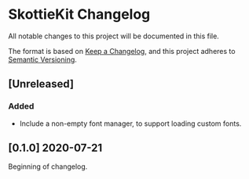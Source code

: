 # SkottieKit Changelog
All notable changes to this project will be documented in this file.

The format is based on [Keep a Changelog](https://keepachangelog.com/en/1.0.0/),
and this project adheres to [Semantic Versioning](https://semver.org/spec/v2.0.0.html).

## [Unreleased]

### Added
 - Include a non-empty font manager, to support loading custom fonts.

## [0.1.0] 2020-07-21

Beginning of changelog.
